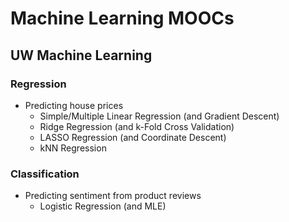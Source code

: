 # Machine Learning MOOCs

## UW Machine Learning

### Regression

- Predicting house prices
	- Simple/Multiple Linear Regression (and Gradient Descent)
	- Ridge Regression (and k-Fold Cross Validation)
	- LASSO Regression (and Coordinate Descent)
	- kNN Regression

### Classification

- Predicting sentiment from product reviews
	- Logistic Regression (and MLE)